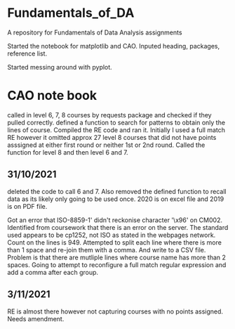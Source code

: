 # Fundamentals_of_DA
A repository for Fundamentals of Data Analysis assignments

Started the notebook for matplotlib and CAO. Inputed heading, packages, reference list. 

Started messing around with pyplot. 



# CAO note book
called in level 6, 7, 8 courses by requests package and checked if they pulled correctly. 
defined a function to search for patterns to obtain only the lines of course. 
Compiled the RE code and ran it. 
Initially I used a full match RE however it omitted approx 27 level 8 courses that did not have points asssigned at either first round or neither 1st or 2nd round. 
Called the function for level 8 and then level 6 and 7. 


## 31/10/2021
deleted the code to call 6 and 7.  Also removed the defined function to recall data as its likely only going to be used once. 2020 is on excel file and 2019 is on PDF file. 

Got an error that ISO-8859-1' didn't reckonise character '\x96' on CM002. Identified from coursework that there is an error on the server. The standard used appears to be cp1252, not ISO as stated in the webpages network. 
Count on the lines is 949. 
Attempted to split each line where there is more than 1 space and re-join them with a comma. 
And write to a CSV file. 
Problem is that there are mutliple lines where course name has more than 2 spaces. 
Going to attempt to reconfigure a full match regular expression and add a comma after each group. 


## 3/11/2021
RE is almost there however not capturing courses with no points assigned. Needs amendment.